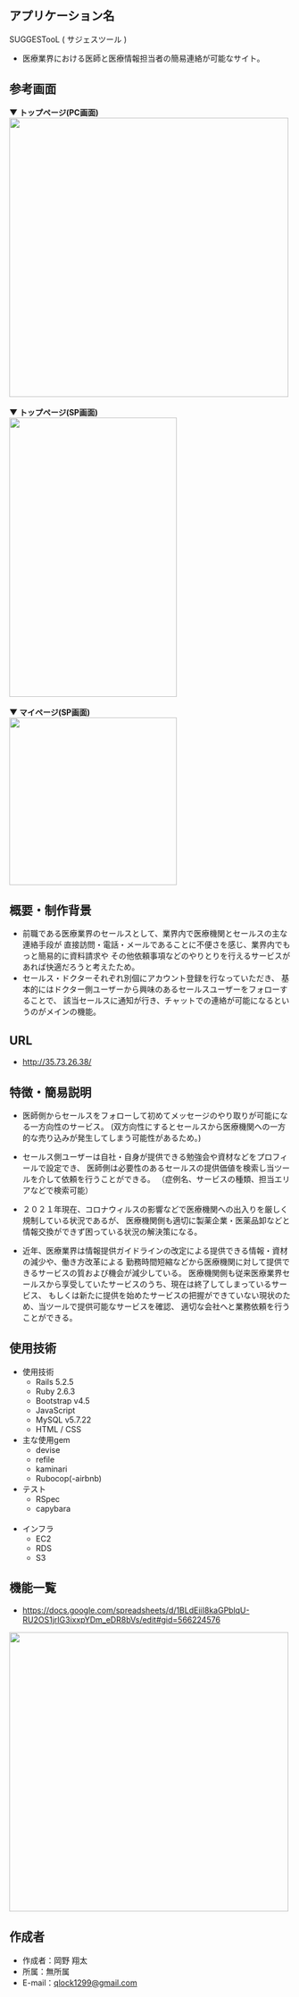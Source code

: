 
## アプリケーション名

SUGGESTooL ( サジェスツール )

* 医療業界における医師と医療情報担当者の簡易連絡が可能なサイト。

## 参考画面

**▼ トップページ(PC画面)**<BR>
<img src="https://user-images.githubusercontent.com/77390191/119764279-117e9600-beec-11eb-9317-41cb27dbb6f3.png" width="500px"><BR><BR>
**▼ トップページ(SP画面)**<BR>
<img src="https://user-images.githubusercontent.com/77390191/119764292-16dbe080-beec-11eb-8249-4cba9bc08af2.png" width="300px" height="500px"><BR><BR>
**▼ マイページ(SP画面)**<BR>
<img src="https://user-images.githubusercontent.com/77390191/119533316-adab7e80-bdc0-11eb-9fcb-3571add607fc.png" width="300px"><BR>

## 概要・制作背景

* 前職である医療業界のセールスとして、業界内で医療機関とセールスの主な連絡手段が
直接訪問・電話・メールであることに不便さを感じ、業界内でもっと簡易的に資料請求や
その他依頼事項などのやりとりを行えるサービスがあれば快適だろうと考えたため。
* セールス・ドクターそれぞれ別個にアカウント登録を行なっていただき、
基本的にはドクター側ユーザーから興味のあるセールスユーザーをフォローすることで、
該当セールスに通知が行き、チャットでの連絡が可能になるというのがメインの機能。

## URL

* http://35.73.26.38/

## 特徴・簡易説明

* 医師側からセールスをフォローして初めてメッセージのやり取りが可能になる一方向性のサービス。
  (双方向性にするとセールスから医療機関への一方的な売り込みが発生してしまう可能性があるため。)

* セールス側ユーザーは自社・自身が提供できる勉強会や資材などをプロフィールで設定でき、
  医師側は必要性のあるセールスの提供価値を検索し当ツールを介して依頼を行うことができる。
  （症例名、サービスの種類、担当エリアなどで検索可能）

* ２０２１年現在、コロナウィルスの影響などで医療機関への出入りを厳しく規制している状況であるが、
  医療機関側も適切に製薬企業・医薬品卸などと情報交換ができず困っている状況の解決策になる。

* 近年、医療業界は情報提供ガイドラインの改定による提供できる情報・資材の減少や、働き方改革による
  勤務時間短縮などから医療機関に対して提供できるサービスの質および機会が減少している。
  医療機関側も従来医療業界セールスから享受していたサービスのうち、現在は終了してしまっているサービス、
  もしくは新たに提供を始めたサービスの把握ができていない現状のため、当ツールで提供可能なサービスを確認、
  適切な会社へと業務依頼を行うことができる。

## 使用技術

- 使用技術
  - Rails 5.2.5
  - Ruby 2.6.3
  - Bootstrap v4.5
  - JavaScript
  - MySQL v5.7.22
  - HTML / CSS
- 主な使用gem
  - devise
  - refile
  - kaminari
  - Rubocop(-airbnb)
- テスト
  - RSpec
  - capybara
  <br>
- インフラ
  - EC2
  - RDS
  - S3




## 機能一覧

* https://docs.google.com/spreadsheets/d/1BLdEiiI8kaGPblqU-RU2OS1jrIG3ixxpYDm_eDR8bVs/edit#gid=566224576
<img src="https://user-images.githubusercontent.com/77390191/119801843-02620d00-bf19-11eb-9dbc-815d6ea05f81.png" width="500px">


## 作成者

* 作成者：岡野 翔太
* 所属：無所属
* E-mail：qlock1299@gmail.com
